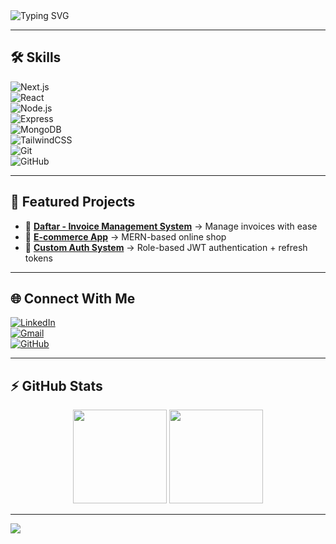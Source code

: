 <!-- Header Animation -->
<img src="https://readme-typing-svg.herokuapp.com?font=Fira+Code&size=22&pause=1000&color=36BCF7&center=true&vCenter=true&width=500&lines=Hey+👋+I'm+Mahmoud+Maher;Full+Stack+Developer+%7C+MERN+%7C+Next.js;Always+Learning+%26+Building" alt="Typing SVG" />

---

## 🛠️ Skills  

![Next.js](https://img.shields.io/badge/Next.js-000000?style=for-the-badge&logo=nextdotjs&logoColor=white)  
![React](https://img.shields.io/badge/React-20232A?style=for-the-badge&logo=react&logoColor=61DAFB)  
![Node.js](https://img.shields.io/badge/Node.js-339933?style=for-the-badge&logo=nodedotjs&logoColor=white)  
![Express](https://img.shields.io/badge/Express.js-404D59?style=for-the-badge)  
![MongoDB](https://img.shields.io/badge/MongoDB-4EA94B?style=for-the-badge&logo=mongodb&logoColor=white)  
![TailwindCSS](https://img.shields.io/badge/TailwindCSS-38B2AC?style=for-the-badge&logo=tailwind-css&logoColor=white)  
![Git](https://img.shields.io/badge/Git-F05032?style=for-the-badge&logo=git&logoColor=white)  
![GitHub](https://img.shields.io/badge/GitHub-181717?style=for-the-badge&logo=github&logoColor=white)  

---

## 📂 Featured Projects  

- 📌 **[Daftar - Invoice Management System](#)** → Manage invoices with ease  
- 📌 **[E-commerce App](#)** → MERN-based online shop  
- 📌 **[Custom Auth System](#)** → Role-based JWT authentication + refresh tokens  

---

## 🌐 Connect With Me  

[![LinkedIn](https://img.shields.io/badge/LinkedIn-blue?style=for-the-badge&logo=linkedin)](https://www.linkedin.com/in/YourLinkedIn)  
[![Gmail](https://img.shields.io/badge/Gmail-D14836?style=for-the-badge&logo=gmail&logoColor=white)](mailto:YourEmail@example.com)  
[![GitHub](https://img.shields.io/badge/GitHub-000?style=for-the-badge&logo=github&logoColor=white)](https://github.com/YourUserName)  

---

## ⚡ GitHub Stats  

<p align="center">
  <img src="https://github-readme-stats.vercel.app/api?username=YourUserName&show_icons=true&theme=tokyonight" height="150"/>
  <img src="https://github-readme-stats.vercel.app/api/top-langs/?username=YourUserName&layout=compact&theme=tokyonight" height="150"/>
</p>

---

<!-- Footer Animation -->
<img src="https://capsule-render.vercel.app/api?type=waving&color=0:36BCF7,100:9B59B6&height=120&section=footer" />
